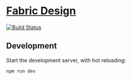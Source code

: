 # [Fabric Design](https://pages.github.schibsted.io/finn/fabric-design/)

[![Build Status](https://travis.schibsted.io/finn/fabric-design.svg?token=c2i7RTPCstzjYPkxuoGG&branch=master)](https://travis.schibsted.io/finn/fabric-design)

## Development

Start the development server, with hot reloading:

```sh
npm run dev
```

